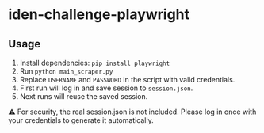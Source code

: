# iden-challenge-playwright

## Usage
1. Install dependencies: `pip install playwright`
2. Run `python main_scraper.py`
3. Replace `USERNAME` and `PASSWORD` in the script with valid credentials.
4. First run will log in and save session to `session.json`.
5. Next runs will reuse the saved session.


⚠️ For security, the real session.json is not included.
Please log in once with your credentials to generate it automatically.
